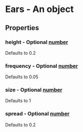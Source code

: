 

# Ears - An object



## Properties



### height - Optional [number](number)



Defaults to 0.2



### frequency - Optional [number](number)



Defaults to 0.05



### size - Optional [number](number)



Defaults to 1



### spread - Optional [number](number)



Defaults to 0.2

